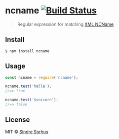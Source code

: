 # ncname [![Build Status](https://travis-ci.org/sindresorhus/ncname.svg?branch=master)](https://travis-ci.org/sindresorhus/ncname)

> Regular expression for matching [XML NCName](http://www.w3.org/TR/1999/REC-xml-names-19990114/#NT-NCName)


## Install

```
$ npm install ncname
```


## Usage

```js
const ncname = require('ncname');

ncname.test('hællæ');
//=> true

ncname.test('$unicorn');
//=> false
```


## License

MIT © [Sindre Sorhus](https://sindresorhus.com)

